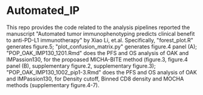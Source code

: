 # Automated_IP

This repo provides the code related to the analysis pipelines reported the manuscript "Automated tumor immunophenotyping predicts clinical benefit to anti-PD-L1 immunotherapy" by Xiao Li, et.al. 
Specifically, "forest_plot.R" generates figure.5; "plot_confusion_matrix.py" generates figure.4 panel (A); "POP_OAK_IMP130_1201.Rmd" does the PFS and OS analysis of OAK and IMPassion130, for the propoased MICHA-BITE method (figure.3, figure.4 panel (B), supplementary figure.2, supplementary figure.3); "POP_OAK_IMP130_1002_pip1-3.Rmd" does the PFS and OS analysis of OAK and IMPassion130, for Density cutoff, Binned CD8 density and MOCHA methods (supplementary figure.4-7). 



